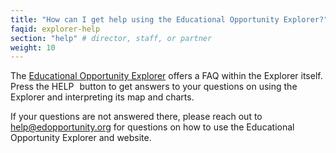 ```yaml
---
title: "How can I get help using the Educational Opportunity Explorer?"
faqid: explorer-help
section: "help" # director, staff, or partner
weight: 10
---
```


The <a href="/explorer">Educational Opportunity Explorer</a> offers a FAQ within the Explorer itself. Press the <span class="help-button-style" style="margin-right: 5px;">HELP</span> button to get answers to your questions on using the Explorer and interpreting its map and charts.

If your questions are not answered there, please reach out to <a href="mailto:help@edopportunity.org">help@edopportunity.org</a> for questions on how to use the Educational Opportunity Explorer and website.



